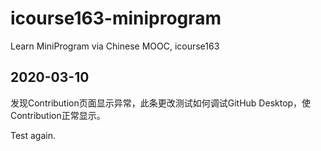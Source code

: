 # icourse163-miniprogram
 Learn MiniProgram via Chinese MOOC, icourse163

## 2020-03-10
发现Contribution页面显示异常，此条更改测试如何调试GitHub Desktop，使Contribution正常显示。

Test again.